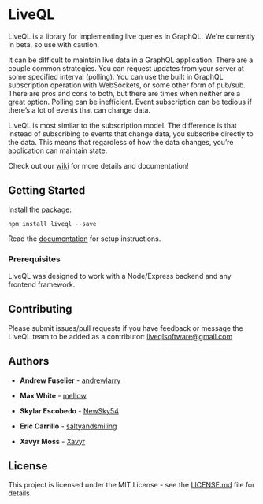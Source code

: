 # LiveQL
LiveQL is a library for implementing live queries in GraphQL. We're currently in beta, so use with caution. 

It can be difficult to maintain live data in a GraphQL application. There are a couple common strategies. You can request updates from your server at some specified interval (polling). You can use the built in GraphQL subscription operation with WebSockets, or some other form of pub/sub. There are pros and cons to both, but there are times when neither are a great option. Polling can be inefficient. Event subscription can be tedious if there’s a lot of events that can change data. 

LiveQL is most similar to the subscription model. The difference is that instead of subscribing to events that change data, you subscribe directly to the data. This means that regardless of how the data changes, you’re application can maintain state.

Check out our [wiki](https://github.com/LiveQL/LiveQL/wiki) for more details and documentation!

## Getting Started
Install the [package](https://www.npmjs.com/package/liveql):
```
npm install liveql --save
```
Read the [documentation](https://github.com/LiveQL/LiveQL/wiki) for setup instructions.

### Prerequisites

LiveQL was designed to work with a Node/Express backend and any frontend framework. 

## Contributing

Please submit issues/pull requests if you have feedback or message the LiveQL team to be added as a contributor: liveqlsoftware@gmail.com

## Authors

* **Andrew Fuselier** - [andrewlarry](https://github.com/andrewlarry)

* **Max White** - [meIIow](https://github.com/meIIow)

* **Skylar Escobedo** - [NewSky54](https://github.com/NewSky54)

* **Eric Carrillo** - [saltyandsmiling](https://github.com/saltyandsmiling)

* **Xavyr Moss** - [Xavyr](https://github.com/Xavyr)

## License

This project is licensed under the MIT License - see the [LICENSE.md](LICENSE.md) file for details

